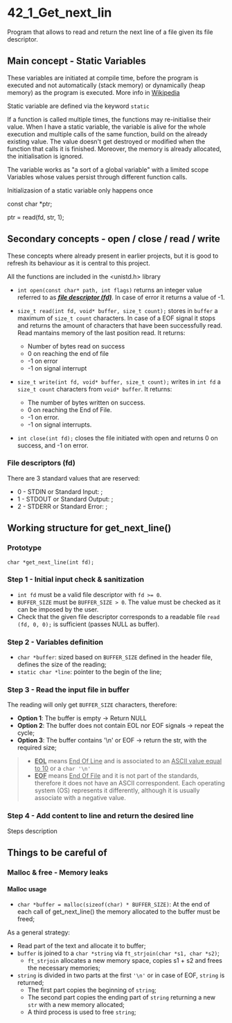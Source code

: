 # 42_1_Get_next_lin

Program that allows to read and return the next line of a file given its file descriptor.

## Main concept - Static Variables

These variables are initiated at compile time, before the program is executed and not automatically (stack memory) or dynamically (heap memory) as the program is executed. More info in [Wikipedia](https://en.wikipedia.org/wiki/Static_variable)

Static variable are defined via the keyword `static`

If a function is called multiple times, the functions may re-initialise their value. When I have a static variable, the variable is alive for the whole execution and multiple calls of the same function, build on the already existing value. The value doesn't get destroyed or modified when the function that calls it is finished. Moreover, the memory is already allocated, the initialisation is ignored.

The variable works as "a sort of a global variable" with a limited scope
Variables whose values persist through different function calls.

Initializasion of a static variable only happens once

const char *ptr;

ptr = read(fd, str, 1);

## Secondary concepts - open / close / read / write

These concepts where already present in earlier projects, but it is good to refresh its behaviour as it is central to this project.

All the functions are included in the &lt;unistd.h&gt; library

* `int open(const char* path, int flags)` returns an integer value referred to as <u>***file descriptor (fd)***</u>. In case of error it returns a value of -1.

* `size_t read(int fd, void* buffer, size_t count);` stores in `buffer` a maximum of `size_t count` characters. In case of a EOF signal it stops and returns the amount of characters that have been successfully read. Read mantains memory of the last position read. It returns:

  * Number of bytes read on success
  * 0 on reaching the end of file
  * -1 on error
  * -1 on signal interrupt

* `size_t write(int fd, void* buffer, size_t count);` writes in `int fd` a `size_t count` characters from `void* buffer`. It returns:

  * The number of bytes written on success.
  * 0 on reaching the End of File.
  * -1 on error.
  * -1 on signal interrupts.

* `int close(int fd);` closes the file initiated with open and returns 0 on success, and -1 on error.

### File descriptors (fd)

There are 3 standard values that are reserved:
- 0 - STDIN or Standard Input: ;
- 1 - STDOUT or Standard Output: ;
- 2 - STDERR or Standard Error: ;

## Working structure for get_next_line()

### Prototype

```
char *get_next_line(int fd);
```

### Step 1 - Initial input check & sanitization

* `int fd` must be a valid file descriptor with `fd >= 0`.
* `BUFFER_SIZE` must be `BUFFER_SIZE > 0`. The value must be checked as it can be imposed by the user.
* Check that the given file descriptor corresponds to a readable file `read (fd, 0, 0);` is sufficient (passes NULL as buffer).

### Step 2 - Variables definition

* `char *buffer`: sized based on `BUFFER_SIZE` defined in the header file, defines the size of the reading;
* `static char *line`: pointer to the begin of the line;

### Step 3 - Read the input file in buffer

The reading will only get `BUFFER_SIZE` characters, therefore:

* **Option 1**: The buffer is empty -> Return NULL
* **Option 2**: The buffer does not contain EOL nor EOF signals -> repeat the cycle;
* **Option 3**: The buffer contains '\n' or EOF -> return the str, with the required size;

> * <u>**EOL**</u> means <u>End Of Line</u> and is associated to an <u>ASCII value equal to 10</u> or a `char '\n'`
> * <u>**EOF**</u> means <u>End Of File</u> and it is not part of the standards, therefore it does not have an ASCII correspondent. Each operating system (OS) represents it differently, although it is usually associate with a negative value.

### Step 4 - Add content to line and return the desired line

Steps description

## Things to be careful of

### Malloc & free - Memory leaks

#### Malloc usage

* `char *buffer = malloc(sizeof(char) * BUFFER_SIZE)`: At the end of each call of get_next_line() the memory allocated to the buffer must be freed;

As a general strategy:

* Read part of the text and allocate it to buffer;
* `buffer` is joined to a `char *string` via `ft_strjoin(char *s1, char *s2)`;
  * `ft_strjoin` allocates a new memory space, copies s1 + s2 and frees the necessary memories;
* `string` is divided in two parts at the first `'\n'` or in case of EOF, `string` is returned;
  * The first part copies the beginning of `string`;
  * The second part copies the ending part of `string` returning a new `str` with a new memory allocated;
  * A third process is used to free `string`;
